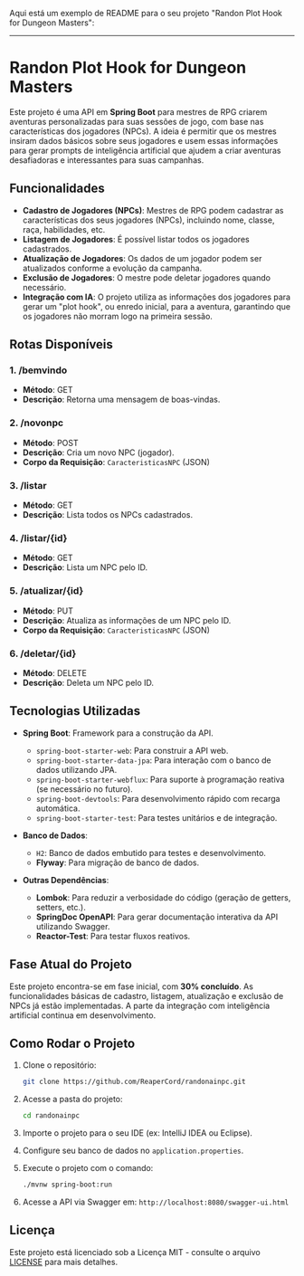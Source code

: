Aqui está um exemplo de README para o seu projeto "Randon Plot Hook for Dungeon Masters":

---

# Randon Plot Hook for Dungeon Masters

Este projeto é uma API em **Spring Boot** para mestres de RPG criarem aventuras personalizadas para suas sessões de jogo, com base nas características dos jogadores (NPCs). A ideia é permitir que os mestres insiram dados básicos sobre seus jogadores e usem essas informações para gerar prompts de inteligência artificial que ajudem a criar aventuras desafiadoras e interessantes para suas campanhas.

## Funcionalidades

- **Cadastro de Jogadores (NPCs)**: Mestres de RPG podem cadastrar as características dos seus jogadores (NPCs), incluindo nome, classe, raça, habilidades, etc.
- **Listagem de Jogadores**: É possível listar todos os jogadores cadastrados.
- **Atualização de Jogadores**: Os dados de um jogador podem ser atualizados conforme a evolução da campanha.
- **Exclusão de Jogadores**: O mestre pode deletar jogadores quando necessário.
- **Integração com IA**: O projeto utiliza as informações dos jogadores para gerar um "plot hook", ou enredo inicial, para a aventura, garantindo que os jogadores não morram logo na primeira sessão.

## Rotas Disponíveis

### 1. **/bemvindo**
- **Método**: GET
- **Descrição**: Retorna uma mensagem de boas-vindas.

### 2. **/novonpc**
- **Método**: POST
- **Descrição**: Cria um novo NPC (jogador).
- **Corpo da Requisição**: `CaracteristicasNPC` (JSON)

### 3. **/listar**
- **Método**: GET
- **Descrição**: Lista todos os NPCs cadastrados.

### 4. **/listar/{id}**
- **Método**: GET
- **Descrição**: Lista um NPC pelo ID.

### 5. **/atualizar/{id}**
- **Método**: PUT
- **Descrição**: Atualiza as informações de um NPC pelo ID.
- **Corpo da Requisição**: `CaracteristicasNPC` (JSON)

### 6. **/deletar/{id}**
- **Método**: DELETE
- **Descrição**: Deleta um NPC pelo ID.

## Tecnologias Utilizadas

- **Spring Boot**: Framework para a construção da API.
    - `spring-boot-starter-web`: Para construir a API web.
    - `spring-boot-starter-data-jpa`: Para interação com o banco de dados utilizando JPA.
    - `spring-boot-starter-webflux`: Para suporte à programação reativa (se necessário no futuro).
    - `spring-boot-devtools`: Para desenvolvimento rápido com recarga automática.
    - `spring-boot-starter-test`: Para testes unitários e de integração.

- **Banco de Dados**:
    - `H2`: Banco de dados embutido para testes e desenvolvimento.
    - **Flyway**: Para migração de banco de dados.

- **Outras Dependências**:
    - **Lombok**: Para reduzir a verbosidade do código (geração de getters, setters, etc.).
    - **SpringDoc OpenAPI**: Para gerar documentação interativa da API utilizando Swagger.
    - **Reactor-Test**: Para testar fluxos reativos.


## Fase Atual do Projeto

Este projeto encontra-se em fase inicial, com **30% concluído**. As funcionalidades básicas de cadastro, listagem, atualização e exclusão de NPCs já estão implementadas. A parte da integração com inteligência artificial continua em desenvolvimento.

## Como Rodar o Projeto

1. Clone o repositório:
    ```bash
    git clone https://github.com/ReaperCord/randonainpc.git
    ```

2. Acesse a pasta do projeto:
    ```bash
    cd randonainpc
    ```

3. Importe o projeto para o seu IDE (ex: IntelliJ IDEA ou Eclipse).

4. Configure seu banco de dados no `application.properties`.

5. Execute o projeto com o comando:
    ```bash
    ./mvnw spring-boot:run
    ```

6. Acesse a API via Swagger em: `http://localhost:8080/swagger-ui.html`


## Licença

Este projeto está licenciado sob a Licença MIT - consulte o arquivo [LICENSE](LICENSE) para mais detalhes.